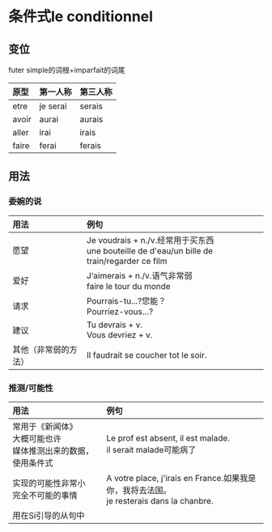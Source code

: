 # 条件式le conditionnel

## 变位
futer simple的词根+imparfait的词尾

|原型|第一人称|第三人称|
|:--|:--|:--|
|etre|je serai|serais|
|avoir|aurai|aurais|
|aller|irai|irais|
|faire|ferai|ferais|

## 用法

### 委婉的说
|用法|例句|
|:--|:--|
|愿望|Je voudrais + n./v.经常用于买东西<br>une bouteille de d'eau/un bille de train/regarder ce film|
|爱好|J‘aimerais + n./v.语气非常弱<br>faire le tour du monde|
|请求|Pourrais-tu...?您能？<br>Pourriez-vous...?|
|建议|Tu devrais + v.<br>Vous devriez + v.|
|其他（非常弱的方法）|Il faudrait se coucher tot le soir.|

### 推测/可能性

|用法|例句|
|:--|:--|
|常用于《新闻体》<br>大概可能也许<br>媒体推测出来的数据，使用条件式|Le prof est absent, il est malade.<br>il serait malade可能病了|
|实现的可能性非常小<br>完全不可能的事情|A votre place, j'irais en France.如果我是你，我将去法国。<br>je resterais dans la chanbre.|
|用在Si引导的从句中||
